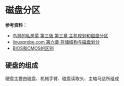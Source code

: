 # 磁盘分区
**参考资料：**
* [鸟哥的私房菜 第三版 第三章 主机规划和磁盘分区](http://vbird.dic.ksu.edu.tw/linux_basic/0130designlinux_2.php)
* [linuxprobe.com 第六章 存储结构与磁盘划分](http://www.linuxprobe.com/chapter06/#63)
* [BIOS和CMOS的区别](http://zhidao.baidu.com/link?url=CO_OhTibuoKfy0ZELdDFM0iwlhBIEVzcTzz_4vM0x__K0quIX3-FDYrnIXl8ER2zvOSr9D4QbQ3uWnKvl69f-a)

## 硬盘的组成

硬盘主要由磁盘、机械手臂、磁盘读取头、主轴马达所组成
